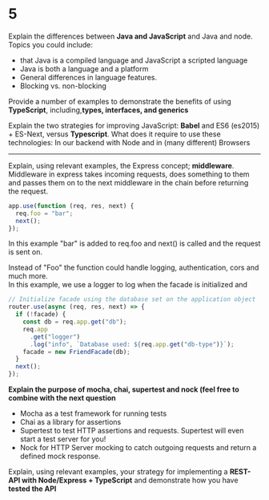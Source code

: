 # 5

Explain the differences between **Java and JavaScript** and Java and node. Topics you could include:
- that Java is a compiled language and JavaScript a scripted language
- Java is both a language and a platform
- General differences in language features.
- Blocking vs. non-blocking

Provide a number of examples to demonstrate the benefits of using **TypeScript**, including,**types, interfaces, and generics**

Explain the two strategies for improving JavaScript: **Babel** and ES6 (es2015) + ES-Next, versus **Typescript**. What does it require to use these technologies: In our backend with Node and in (many different) Browsers

---

Explain, using relevant examples, the Express concept; **middleware**.  
Middleware in express takes incoming requests, does something to them and passes them on to the next middleware in the chain before returning the request.

```javascript
app.use(function (req, res, next) {
  req.foo = "bar";
  next();
});
```

In this example "bar" is added to req.foo and next() is called and the request is sent on.

Instead of "Foo" the function could handle logging, authentication, cors and much more.  
In this example, we use a logger to log when the facade is initialized and

```javascript
// Initialize facade using the database set on the application object
router.use(async (req, res, next) => {
  if (!facade) {
    const db = req.app.get("db");
    req.app
      .get("logger")
      .log("info", `Database used: ${req.app.get("db-type")}`);
    facade = new FriendFacade(db);
  }
  next();
});
```

**Explain the purpose of **mocha**, **chai**, **supertest** and **nock** (feel free to combine with the next question**
- Mocha as a test framework for running tests
- Chai as a library for assertions
- Supertest to test HTTP assertions and requests. Supertest will even start a test server for you!
- Nock for HTTP Server mocking to catch outgoing requests and return a defined mock response.

Explain, using relevant examples, your strategy for implementing a **REST-API with Node/Express  + TypeScript** and demonstrate how you have **tested the API**


